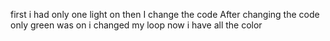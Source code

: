 first i had only one light on then I change the code
After changing the code only green was on
i changed my loop now i have all the color 
